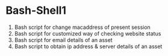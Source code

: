 # Bash-Shell1
1. Bash script for change macaddress of present session
2. Bash script for customized way of checking website status
3. Bash script for email details of an asset
4. Bash script to obtain ip address & server details of an asset
